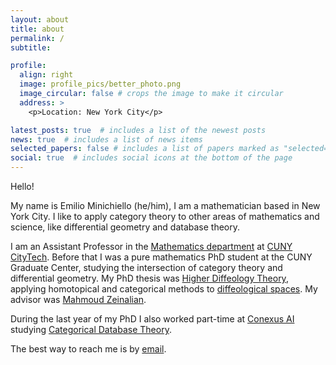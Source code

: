 ```yaml
---
layout: about
title: about
permalink: /
subtitle:

profile:
  align: right
  image: profile_pics/better_photo.png
  image_circular: false # crops the image to make it circular
  address: >
    <p>Location: New York City</p>

latest_posts: true  # includes a list of the newest posts
news: true  # includes a list of news items
selected_papers: false # includes a list of papers marked as "selected={true}"
social: true  # includes social icons at the bottom of the page
---
```


Hello!

My name is Emilio Minichiello (he/him), I am a mathematician based in New York City. I like to apply category theory to other areas of mathematics and science, like differential geometry and database theory.

I am an Assistant Professor in the [Mathematics department](https://www.citytech.cuny.edu/mathematics/#) at [CUNY CityTech](https://www.citytech.cuny.edu/). Before that I was a pure mathematics PhD student at the CUNY Graduate Center, studying the intersection of category theory and differential geometry. My PhD thesis was [Higher Diffeology Theory](https://academicworks.cuny.edu/gc_etds/5759/), applying homotopical and categorical methods to [diffeological spaces](https://math.huji.ac.il/~piz/documents/AITD.pdf). My advisor was [Mahmoud Zeinalian](https://www.zeinalian.com/). 

During the last year of my PhD I also worked part-time at [Conexus AI](https://conexus.com/) studying [Categorical Database Theory](https://www.categoricaldata.net/).

The best way to reach me is by [email](mailto:Emilio.Minichielloepstein04@citytech.cuny.edu).
